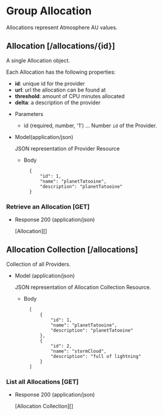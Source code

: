# Group Allocation
Allocations represent Atmosphere AU values.

## Allocation [/allocations/{id}]
A single Allocation object.

Each Allocation has the following properties:

- **id**: unique id for the provider
- **url**: url the allocation can be found at
- **threshold**: amount of CPU minutes allocated
- **delta**: a description of the provider


+ Parameters
    + id (required, number, '1') ... Number `id` of the Provider.

+ Model(application/json)

    JSON representation of Provider Resource

    + Body

            {
                "id": 1,
                "name": "planetTatooine",
                "description": "planetTatooine"
            }


### Retrieve an Allocation [GET]
+ Response 200 (application/json)

    [Allocation][]

## Allocation Collection [/allocations]
Collection of all Providers.

+ Model (application/json)

    JSON representation of Allocation Collection Resource.

    + Body

            [
                {
                    "id": 1,
                    "name": "planetTatooine",
                    "description": "planetTatooine"
                },
                {
                    "id": 2,
                    "name": "stormCloud",
                    "description": "full of lightning"
                }
            ]

### List all Allocations [GET]
+ Response 200 (application/json)

    [Allocation Collection][]
